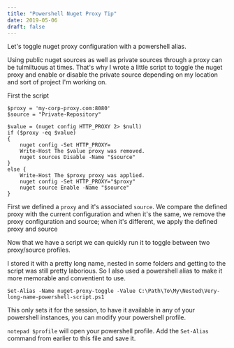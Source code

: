 ```yaml
---
title: "Powershell Nuget Proxy Tip"
date: 2019-05-06
draft: false
---
```


Let's toggle nuget proxy configuration with a powershell alias.

Using public nuget sources as well as private sources through a proxy can be tulmiltuous at times. That's why I wrote a little script to toggle the nuget proxy and enable or disable the private source depending on my location and sort of project I'm working on.

First the script
```
$proxy = 'my-corp-proxy.com:8080'
$source = "Private-Repository"

$value = (nuget config HTTP_PROXY 2> $null)
if ($proxy -eq $value)
{
    nuget config -Set HTTP_PROXY=
    Write-Host The $value proxy was removed.
    nuget sources Disable -Name "$source"
}
else {
    Write-Host The $proxy proxy was applied.
    nuget config -Set HTTP_PROXY="$proxy"
    nuget source Enable -Name "$source"
}
```

First we defined a `proxy` and it's associated `source`. We compare the defined proxy with the current 
configuration and when it's the same, we remove the proxy configuration and source; when it's 
different, we apply the defined proxy and source

Now that we have a script we can quickly run it to toggle between two proxy/source profiles.

I stored it with a pretty long name, nested in some folders and getting to the script was still pretty 
laborious. So I also used a powershell alias to make it more memorable and conventient to use.

`Set-Alias -Name nuget-proxy-toggle -Value C:\Path\To\My\Nested\Very-long-name-powershell-script.ps1`

This only sets it for the session, to have it available in any of your powershell instances, you can 
modify your powershell profile.

`notepad $profile` will open your powershell profile. Add the `Set-Alias` command from earlier to 
this file and save it.


